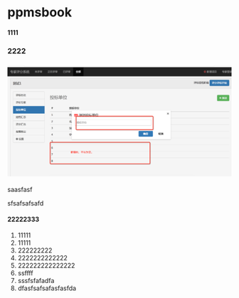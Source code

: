 # ppmsbook

#### 1111

### 2222

### ![](/assets/0.png)

saasfasf

sfsafsafsafd

#### 22222333

1. 11111
2. 11111
3. 222222222
4. 2222222222222
5. 222222222222222
6. ssffff
7. sssfsfafadfa
8. dfasfsafsafasfasfda




